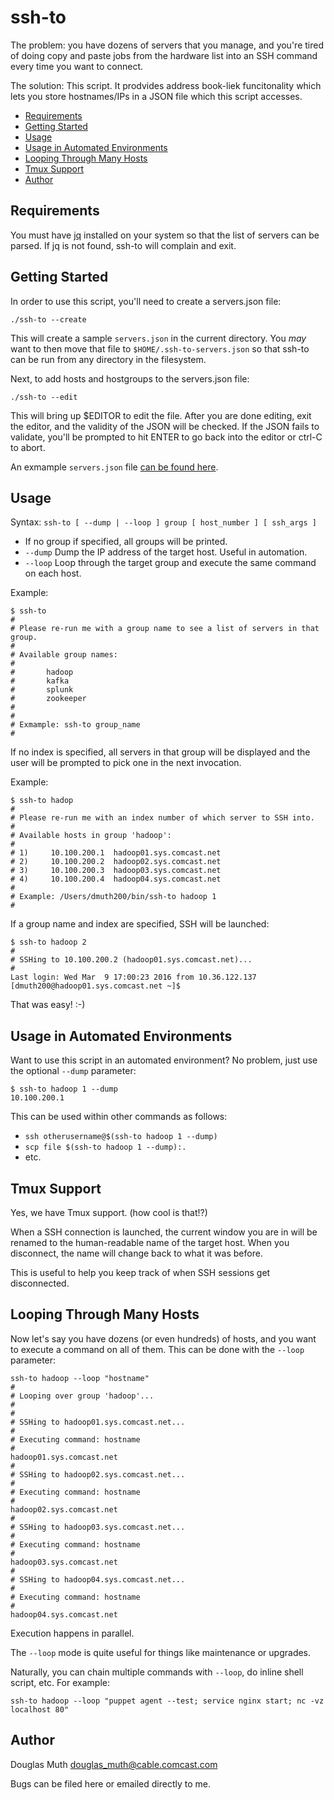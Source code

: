 # ssh-to

The problem: you have dozens of servers that you manage, and you're tired of doing
copy and paste jobs from the hardware list into an SSH command every time you want to connect.

The solution: This script.  It prodvides address book-liek funcitonality which lets you store hostnames/IPs in a JSON file which this script accesses.


- <a href="#requirements">Requirements</a>
- <a href="#getting-started">Getting Started</a>
- <a href="#usage">Usage</a>
- <a href="#automation">Usage in Automated Environments</a>
- <a href="#looping">Looping Through Many Hosts</a>
- <a href="#tmux">Tmux Support</a>
- <a href="#author">Author</a>


## Requirements
<a name="requirements"></a>

You must have <a href="https://stedolan.github.io/jq/">jq</a> installed on your system so that
the list of servers can be parsed.  If jq is not found, ssh-to will complain and exit.


## Getting Started
<a name="getting-started"></a>

In order to use this script, you'll need to create a servers.json file:

`./ssh-to --create`

This will create a sample `servers.json` in the current directory.  You *may* want to then move that
file to `$HOME/.ssh-to-servers.json` so that ssh-to can be run from any directory in the filesystem.

Next, to add hosts and hostgroups to the servers.json file:

`./ssh-to --edit`

This will bring up $EDITOR to edit the file.  After you are done editing, exit the editor, and the 
validity of the JSON will be checked.  If the JSON fails to validate, you'll be prompted to hit
ENTER to go back into the editor or ctrl-C to abort.

An exmample `servers.json` file <a href="servers.json.example">can be found here</a>.


## Usage
<a name="usage"></a>

Syntax: `ssh-to [ --dump | --loop ] group [ host_number ] [ ssh_args ]`

- If no group if specified, all groups will be printed.
- `--dump` Dump the IP address of the target host. Useful in automation.
- `--loop` Loop through the target group and execute the same command on each host.


Example: 
```
$ ssh-to
# 
# Please re-run me with a group name to see a list of servers in that group.
# 
# Available group names:
# 
#       hadoop
#       kafka
#       splunk
#       zookeeper
# 
# 
# Exmample: ssh-to group_name
# 
```


If no index is specified, all servers in that group will be displayed and 
the user will be prompted to pick one in the next invocation.

Example:
```
$ ssh-to hadop
# 
# Please re-run me with an index number of which server to SSH into.
# 
# Available hosts in group 'hadoop': 
# 
# 1)     10.100.200.1  hadoop01.sys.comcast.net
# 2)     10.100.200.2  hadoop02.sys.comcast.net
# 3)     10.100.200.3  hadoop03.sys.comcast.net
# 4)     10.100.200.4  hadoop04.sys.comcast.net
# 
# Example: /Users/dmuth200/bin/ssh-to hadoop 1
# 
```

If a group name and index are specified, SSH will be launched:
```
$ ssh-to hadoop 2
# 
# SSHing to 10.100.200.2 (hadoop01.sys.comcast.net)...
# 
Last login: Wed Mar  9 17:00:23 2016 from 10.36.122.137
[dmuth200@hadoop01.sys.comcast.net ~]$ 
```

That was easy! :-)


## Usage in Automated Environments
<a name="automation"></a>

Want to use this script in an automated environment?  No problem, just use the optional `--dump` parameter:

```
$ ssh-to hadoop 1 --dump
10.100.200.1
```

This can be used within other commands as follows:
- `ssh otherusername@$(ssh-to hadoop 1 --dump)`
- `scp file $(ssh-to hadoop 1 --dump):.`
- etc.


## Tmux Support
<a name="tmux"></a>

Yes, we have Tmux support. (how cool is that!?)

When a SSH connection is launched, the current window you are in will be renamed to the human-readable
name of the target host.  When you disconnect, the name will change back to what it was before.

This is useful to help you keep track of when SSH sessions get disconnected.

## Looping Through Many Hosts
<a name="looping"></a>

Now let's say you have dozens (or even hundreds) of hosts, and you want to execute a command on all of them.
This can be done with the `--loop` parameter:

```
ssh-to hadoop --loop "hostname"
# 
# Looping over group 'hadoop'...
# 
# 
# SSHing to hadoop01.sys.comcast.net...
# 
# Executing command: hostname
# 
hadoop01.sys.comcast.net
# 
# SSHing to hadoop02.sys.comcast.net...
# 
# Executing command: hostname
# 
hadoop02.sys.comcast.net
# 
# SSHing to hadoop03.sys.comcast.net...
# 
# Executing command: hostname
# 
hadoop03.sys.comcast.net
# 
# SSHing to hadoop04.sys.comcast.net...
# 
# Executing command: hostname
# 
hadoop04.sys.comcast.net
```

Execution happens in parallel.

The `--loop` mode is quite useful for things like maintenance or upgrades.

Naturally, you can chain multiple commands with `--loop`, do inline shell script, etc.  For example:

`ssh-to hadoop --loop "puppet agent --test; service nginx start; nc -vz localhost 80"`



## Author
<a name="author"></a>

Douglas Muth <douglas_muth@cable.comcast.com>

Bugs can be filed here or emailed directly to me.




